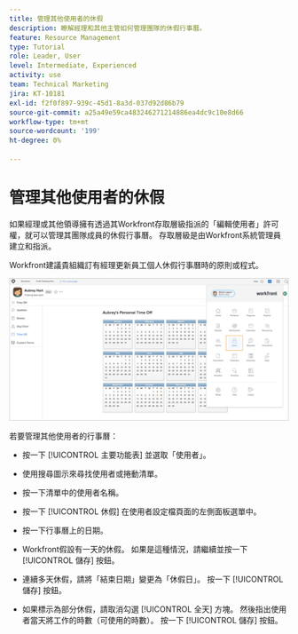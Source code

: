 ```yaml
---
title: 管理其他使用者的休假
description: 瞭解經理和其他主管如何管理團隊的休假行事曆。
feature: Resource Management
type: Tutorial
role: Leader, User
level: Intermediate, Experienced
activity: use
team: Technical Marketing
jira: KT-10181
exl-id: f2f0f897-939c-45d1-8a3d-037d92d86b79
source-git-commit: a25a49e59ca483246271214886ea4dc9c10e8d66
workflow-type: tm+mt
source-wordcount: '199'
ht-degree: 0%

---
```


# 管理其他使用者的休假

如果經理或其他領導擁有透過其Workfront存取層級指派的「編輯使用者」許可權，就可以管理其團隊成員的休假行事曆。 存取層級是由Workfront系統管理員建立和指派。

Workfront建議貴組織訂有經理更新員工個人休假行事曆時的原則或程式。

![主功能表中的使用者](assets/mouto_01.png)

若要管理其他使用者的行事曆：

* 按一下 [!UICONTROL 主要功能表] 並選取「使用者」。

* 使用搜尋圖示來尋找使用者或捲動清單。

* 按一下清單中的使用者名稱。

* 按一下 [!UICONTROL 休假] 在使用者設定檔頁面的左側面板選單中。

* 按一下行事曆上的日期。

* Workfront假設有一天的休假。 如果是這種情況，請繼續並按一下 [!UICONTROL 儲存] 按鈕。

* 連續多天休假，請將「結束日期」變更為「休假日」。 按一下 [!UICONTROL 儲存] 按鈕。

* 如果標示為部分休假，請取消勾選 [!UICONTROL 全天] 方塊。 然後指出使用者當天將工作的時數（可使用的時數）。 按一下 [!UICONTROL 儲存] 按鈕。
